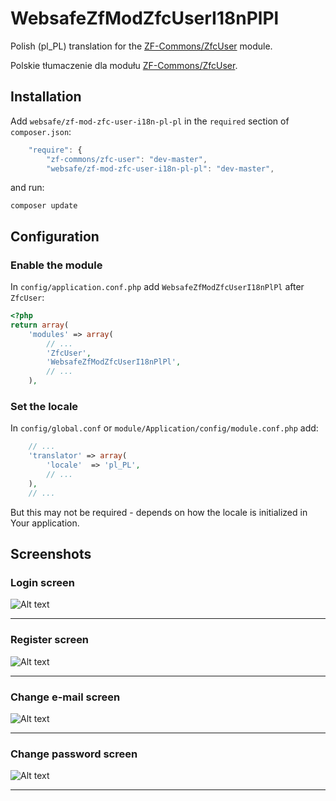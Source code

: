 WebsafeZfModZfcUserI18nPlPl
===============================================================================

Polish (pl_PL) translation for the [ZF-Commons/ZfcUser] module.

Polskie tłumaczenie dla modułu [ZF-Commons/ZfcUser].



Installation
-------------------------------------------------------------------------------

Add `websafe/zf-mod-zfc-user-i18n-pl-pl` in the `required` section of
`composer.json`:

~~~~ javascript
    "require": {
        "zf-commons/zfc-user": "dev-master",
        "websafe/zf-mod-zfc-user-i18n-pl-pl": "dev-master",
~~~~


and run:

~~~~
composer update
~~~~




Configuration
-------------------------------------------------------------------------------


### Enable the module

In `config/application.conf.php` add `WebsafeZfModZfcUserI18nPlPl` after 
`ZfcUser`:

~~~~ php
<?php
return array(
    'modules' => array(
        // ...
        'ZfcUser',
        'WebsafeZfModZfcUserI18nPlPl',
        // ...
    ),
~~~~



### Set the locale

In `config/global.conf` or `module/Application/config/module.conf.php` add:

~~~~ php
    // ...
    'translator' => array(
        'locale'  => 'pl_PL',
        // ...
    ),
    // ...
~~~~

But this may not be required - depends on how the locale is initialized
in Your application.



Screenshots
-------------------------------------------------------------------------------


### Login screen

![Alt text](../raw/master/assets/screenshot-login.png "Optional title")


* * *


### Register screen

![Alt text](../raw/master/assets/screenshot-register.png "Optional title")


* * *


### Change e-mail screen

![Alt text](../raw/master/assets/screenshot-change-email.png "Optional title")


* * *


### Change password screen

![Alt text](../raw/master/assets/screenshot-change-password.png "Optional title")


* * *


[ZF-Commons/ZfcUser]: https://github.com/ZF-Commons/ZfcUser "ZfcUser is a user registration and authentication module for Zend Framework 2."
